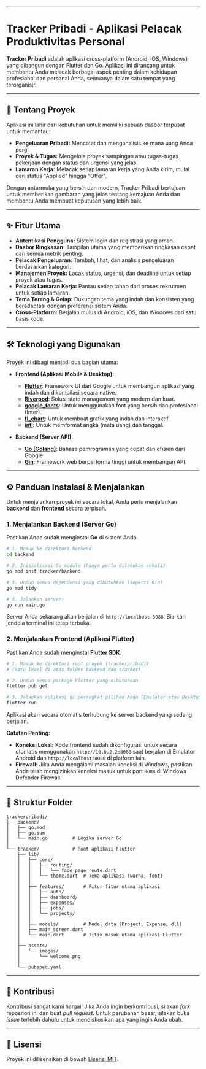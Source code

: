-----

# Tracker Pribadi - Aplikasi Pelacak Produktivitas Personal

**Tracker Pribadi** adalah aplikasi cross-platform (Android, iOS, Windows) yang dibangun dengan Flutter dan Go. Aplikasi ini dirancang untuk membantu Anda melacak berbagai aspek penting dalam kehidupan profesional dan personal Anda, semuanya dalam satu tempat yang terorganisir.

-----

## 🚀 Tentang Proyek

Aplikasi ini lahir dari kebutuhan untuk memiliki sebuah dasbor terpusat untuk memantau:

  * **Pengeluaran Pribadi:** Mencatat dan menganalisis ke mana uang Anda pergi.
  * **Proyek & Tugas:** Mengelola proyek sampingan atau tugas-tugas pekerjaan dengan status dan urgensi yang jelas.
  * **Lamaran Kerja:** Melacak setiap lamaran kerja yang Anda kirim, mulai dari status "Applied" hingga "Offer".

Dengan antarmuka yang bersih dan modern, Tracker Pribadi bertujuan untuk memberikan gambaran yang jelas tentang kemajuan Anda dan membantu Anda membuat keputusan yang lebih baik.

-----

## ✨ Fitur Utama

  * **Autentikasi Pengguna:** Sistem login dan registrasi yang aman.
  * **Dasbor Ringkasan:** Tampilan utama yang memberikan ringkasan cepat dari semua metrik penting.
  * **Pelacak Pengeluaran:** Tambah, lihat, dan analisis pengeluaran berdasarkan kategori.
  * **Manajemen Proyek:** Lacak status, urgensi, dan deadline untuk setiap proyek atau tugas.
  * **Pelacak Lamaran Kerja:** Pantau setiap tahap dari proses rekrutmen untuk setiap lamaran.
  * **Tema Terang & Gelap:** Dukungan tema yang indah dan konsisten yang beradaptasi dengan preferensi sistem Anda.
  * **Cross-Platform:** Berjalan mulus di Android, iOS, dan Windows dari satu basis kode.

-----

## 🛠️ Teknologi yang Digunakan

Proyek ini dibagi menjadi dua bagian utama:

  * **Frontend (Aplikasi Mobile & Desktop):**

      * [**Flutter**](https://flutter.dev/): Framework UI dari Google untuk membangun aplikasi yang indah dan dikompilasi secara native.
      * [**Riverpod**](https://riverpod.dev/): Solusi state management yang modern dan kuat.
      * [**google\_fonts**](https://pub.dev/packages/google_fonts): Untuk menggunakan font yang bersih dan profesional (Inter).
      * [**fl\_chart**](https://pub.dev/packages/fl_chart): Untuk membuat grafik yang indah dan interaktif.
      * [**intl**](https://pub.dev/packages/intl): Untuk memformat angka (mata uang) dan tanggal.

  * **Backend (Server API):**

      * [**Go (Golang)**](https://go.dev/): Bahasa pemrograman yang cepat dan efisien dari Google.
      * [**Gin**](https://github.com/gin-gonic/gin): Framework web berperforma tinggi untuk membangun API.

-----

## ⚙️ Panduan Instalasi & Menjalankan

Untuk menjalankan proyek ini secara lokal, Anda perlu menjalankan **backend** dan **frontend** secara terpisah.

### 1\. Menjalankan Backend (Server Go)

Pastikan Anda sudah menginstal **Go** di sistem Anda.

```bash
# 1. Masuk ke direktori backend
cd backend

# 2. Inisialisasi Go module (hanya perlu dilakukan sekali)
go mod init tracker/backend

# 3. Unduh semua dependensi yang dibutuhkan (seperti Gin)
go mod tidy

# 4. Jalankan server!
go run main.go
```

Server Anda sekarang akan berjalan di `http://localhost:8088`. Biarkan jendela terminal ini tetap terbuka.

### 2\. Menjalankan Frontend (Aplikasi Flutter)

Pastikan Anda sudah menginstal **Flutter SDK**.

```bash
# 1. Masuk ke direktori root proyek (trackerpribadi)
# (Satu level di atas folder backend dan tracker)

# 2. Unduh semua package Flutter yang dibutuhkan
flutter pub get

# 3. Jalankan aplikasi di perangkat pilihan Anda (Emulator atau Desktop)
flutter run
```

Aplikasi akan secara otomatis terhubung ke server backend yang sedang berjalan.

**Catatan Penting:**

  * **Koneksi Lokal:** Kode frontend sudah dikonfigurasi untuk secara otomatis menggunakan `http://10.0.2.2:8088` saat berjalan di Emulator Android dan `http://localhost:8088` di platform lain.
  * **Firewall:** Jika Anda mengalami masalah koneksi di Windows, pastikan Anda telah mengizinkan koneksi masuk untuk port `8088` di Windows Defender Firewall.

-----

## 📂 Struktur Folder

```
trackerpribadi/
├── backend/
│   ├── go.mod
│   ├── go.sum
│   └── main.go         # Logika server Go
│
└── tracker/            # Root aplikasi Flutter
    ├── lib/
    │   ├── core/
    │   │   ├── routing/
    │   │   │   └── fade_page_route.dart
    │   │   └── theme.dart  # Tema aplikasi (warna, font)
    │   │
    │   ├── features/       # Fitur-fitur utama aplikasi
    │   │   ├── auth/
    │   │   ├── dashboard/
    │   │   ├── expenses/
    │   │   ├── jobs/
    │   │   └── projects/
    │   │
    │   ├── models/         # Model data (Project, Expense, dll)
    │   ├── main_screen.dart
    │   └── main.dart       # Titik masuk utama aplikasi Flutter
    │
    ├── assets/
    │   └── images/
    │       └── welcome.png
    │
    └── pubspec.yaml
```

-----

## 🤝 Kontribusi

Kontribusi sangat kami hargai\! Jika Anda ingin berkontribusi, silakan *fork* repositori ini dan buat *pull request*. Untuk perubahan besar, silakan buka *issue* terlebih dahulu untuk mendiskusikan apa yang ingin Anda ubah.

-----

## 📜 Lisensi

Proyek ini dilisensikan di bawah [Lisensi MIT](https://choosealicense.com/licenses/mit/).
